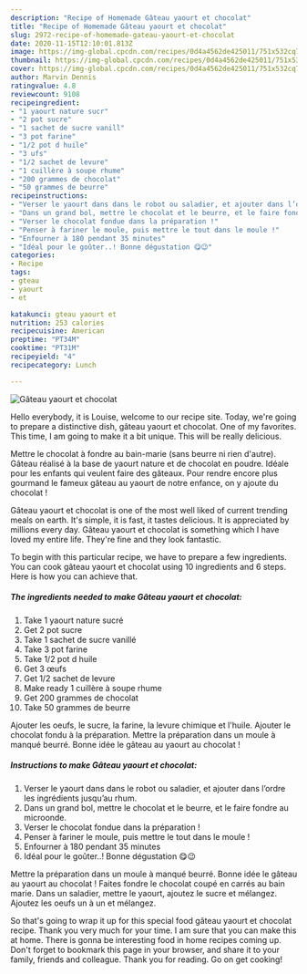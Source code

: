 ```yaml
---
description: "Recipe of Homemade Gâteau yaourt et chocolat"
title: "Recipe of Homemade Gâteau yaourt et chocolat"
slug: 2972-recipe-of-homemade-gateau-yaourt-et-chocolat
date: 2020-11-15T12:10:01.813Z
image: https://img-global.cpcdn.com/recipes/0d4a4562de425011/751x532cq70/gateau-yaourt-et-chocolat-photo-principale-de-la-recette.jpg
thumbnail: https://img-global.cpcdn.com/recipes/0d4a4562de425011/751x532cq70/gateau-yaourt-et-chocolat-photo-principale-de-la-recette.jpg
cover: https://img-global.cpcdn.com/recipes/0d4a4562de425011/751x532cq70/gateau-yaourt-et-chocolat-photo-principale-de-la-recette.jpg
author: Marvin Dennis
ratingvalue: 4.8
reviewcount: 9108
recipeingredient:
- "1 yaourt nature sucr"
- "2 pot sucre"
- "1 sachet de sucre vanill"
- "3 pot farine"
- "1/2 pot d huile"
- "3 ufs"
- "1/2 sachet de levure"
- "1 cuillère à soupe rhume"
- "200 grammes de chocolat"
- "50 grammes de beurre"
recipeinstructions:
- "Verser le yaourt dans dans le robot ou saladier, et ajouter dans l’ordre les ingrédients jusqu’au rhum."
- "Dans un grand bol, mettre le chocolat et le beurre, et le faire fondre au microonde."
- "Verser le chocolat fondue dans la préparation !"
- "Penser à fariner le moule, puis mettre le tout dans le moule !"
- "Enfourner à 180 pendant 35 minutes"
- "Idéal pour le goûter..! Bonne dégustation 😋😉"
categories:
- Recipe
tags:
- gteau
- yaourt
- et

katakunci: gteau yaourt et 
nutrition: 253 calories
recipecuisine: American
preptime: "PT34M"
cooktime: "PT31M"
recipeyield: "4"
recipecategory: Lunch

---
```



![Gâteau yaourt et chocolat](https://img-global.cpcdn.com/recipes/0d4a4562de425011/751x532cq70/gateau-yaourt-et-chocolat-photo-principale-de-la-recette.jpg)

Hello everybody, it is Louise, welcome to our recipe site. Today, we're going to prepare a distinctive dish, gâteau yaourt et chocolat. One of my favorites. This time, I am going to make it a bit unique. This will be really delicious.

Mettre le chocolat à fondre au bain-marie (sans beurre ni rien d&#39;autre). Gâteau réalisé à la base de yaourt nature et de chocolat en poudre. Idéale pour les enfants qui veulent faire des gâteaux. Pour rendre encore plus gourmand le fameux gâteau au yaourt de notre enfance, on y ajoute du chocolat !

Gâteau yaourt et chocolat is one of the most well liked of current trending meals on earth. It's simple, it is fast, it tastes delicious. It is appreciated by millions every day. Gâteau yaourt et chocolat is something which I have loved my entire life. They're fine and they look fantastic.


To begin with this particular recipe, we have to prepare a few ingredients. You can cook gâteau yaourt et chocolat using 10 ingredients and 6 steps. Here is how you can achieve that.

<!--inarticleads1-->

##### The ingredients needed to make Gâteau yaourt et chocolat:

1. Take 1 yaourt nature sucré
1. Get 2 pot sucre
1. Take 1 sachet de sucre vanillé
1. Take 3 pot farine
1. Take 1/2 pot d huile
1. Get 3 œufs
1. Get 1/2 sachet de levure
1. Make ready 1 cuillère à soupe rhume
1. Get 200 grammes de chocolat
1. Take 50 grammes de beurre


Ajouter les oeufs, le sucre, la farine, la levure chimique et l&#39;huile. Ajouter le chocolat fondu à la préparation. Mettre la préparation dans un moule à manqué beurré. Bonne idée le gâteau au yaourt au chocolat ! 

<!--inarticleads2-->

##### Instructions to make Gâteau yaourt et chocolat:

1. Verser le yaourt dans dans le robot ou saladier, et ajouter dans l’ordre les ingrédients jusqu’au rhum.
1. Dans un grand bol, mettre le chocolat et le beurre, et le faire fondre au microonde.
1. Verser le chocolat fondue dans la préparation !
1. Penser à fariner le moule, puis mettre le tout dans le moule !
1. Enfourner à 180 pendant 35 minutes
1. Idéal pour le goûter..! Bonne dégustation 😋😉


Mettre la préparation dans un moule à manqué beurré. Bonne idée le gâteau au yaourt au chocolat ! Faites fondre le chocolat coupé en carrés au bain marie. Dans un saladier, mettre le yaourt, ajoutez le sucre et mélangez. Ajoutez les oeufs un à un et mélangez. 

So that's going to wrap it up for this special food gâteau yaourt et chocolat recipe. Thank you very much for your time. I am sure that you can make this at home. There is gonna be interesting food in home recipes coming up. Don't forget to bookmark this page in your browser, and share it to your family, friends and colleague. Thank you for reading. Go on get cooking!
